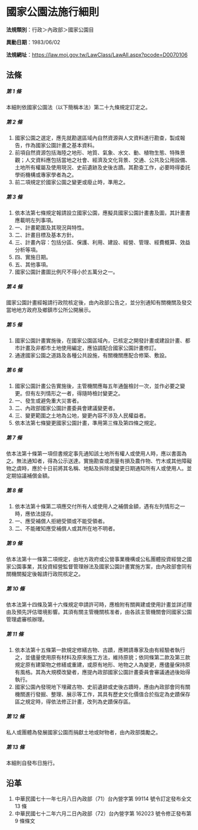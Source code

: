 # 國家公園法施行細則




**法規類別**：行政＞內政部＞國家公園目

**異動日期**：1983/06/02  

**法規網址**：https://law.moj.gov.tw/LawClass/LawAll.aspx?pcode=D0070106



## 法條
##### 第 1 條
本細則依國家公園法（以下簡稱本法）第二十九條規定訂定之。

##### 第 2 條
1. 國家公園之選定，應先就勘選區域內自然資源與人文資料進行勘查，製成報告，作為國家公園計畫之基本資料。
1. 前項自然資源包括海陸之地形、地質、氣象、水文、動、植物生態、特殊景觀；人文資料應包括當地之社會、經濟及文化背景、交通、公共及公用設備、土地所有權屬及使用現況、史前遺跡及史後古蹟。其勘查工作，必要時得委託學術機構或專家學者為之。
1. 前二項規定於國家公園之變更或廢止時，準用之。

##### 第 3 條
1. 依本法第七條規定報請設立國家公園，應擬具國家公園計畫書及圖，其計畫書應載明左列事項。
1. 一、計畫範圍及其現況與特性。
1. 二、計畫目標及基本方針。
1. 三、計畫內容：包括分區、保護、利用、建設、經營、管理、經費概算、效益分析等項。
1. 四、實施日期。
1. 五、其他事項。
1. 國家公園計畫圖比例尺不得小於五萬分之一。

##### 第 4 條
國家公園計畫經報請行政院核定後，由內政部公告之，並分別通知有關機關及發交當地地方政府及鄉鎮市公所公開展示。

##### 第 5 條
1. 國家公園計畫實施後，在國家公園區域內，已核定之開發計畫或建設計畫、都市計畫及非都市土地使用編定，應協調配合國家公園計畫修訂。
1. 通達國家公園之道路及各種公共設施，有關機關應配合修築、敷設。

##### 第 6 條
1. 國家公園計畫公告實施後，主管機關應每五年通盤檢討一次，並作必要之變更。但有左列情形之一者，得隨時檢討變更之。
1. 一、發生或避免重大災害者。
1. 二、內政部國家公園計畫委員會建議變更者。
1. 三、變更範圍之土地為公地，變更內容不涉及人民權益者。
1. 依本法第七條變更國家公園計畫，準用第三條及第四條之規定。

##### 第 7 條
依本法第十條第一項但書規定事先通知該土地所有權人或使用人時，應以書面為之。無法通知者，得為公示送達。實施勘查或測量有損及農作物、竹木或其他障礙物之虞時，應於十日前將其名稱、地點及拆除或變更日期通知所有人或使用人。並定期協議補償金額。

##### 第 8 條
1. 依本法第十條第二項應交付所有人或使用人之補償金額，遇有左列情形之一時，應依法提存。
1. 一、應受補償人拒絕受領或不能受領者。
1. 二、不能確知應受補償人或其所在地不明者。

##### 第 9 條
依本法第十一條第二項規定，由地方政府或公營事業機構或公私團體投資經營之國家公園事業，其投資經營監督管理辦法及國家公園計畫實施方案，由內政部會同有關機關擬定後報請行政院核定之。

##### 第 10 條
依本法第十四條及第十六條規定申請許可時，應檢附有關興建或使用計畫並詳述理由及預先評估環境影響。其須有關主管機關核准者，由各該主管機關會同國家公園管理處審核辦理。

##### 第 11 條
1. 依本法第十五條第一款規定修繕古物、古蹟，應聘請專家及由有經驗者執行之，並儘量使用原有材料及原來施工方法，維持原貌；依同條第二款及第三款規定原有建築物之修繕或重建，或原有地形、地物之人為變更，應儘量保持原有風格。其為大規模改變者，應提內政部國家公園計畫委員會審議通過後始得執行。
1. 國家公園內發現地下埋藏古物、史前遺跡或史後古蹟時，應由內政部會同有關機關進行發掘、整理、展示等工作，其具有歷史文化價值合於指定為史蹟保存區之規定時，得依法修正計畫，改列為史蹟保存區。

##### 第 12 條
私人或團體為發展國家公園而捐獻土地或財物者，由內政部獎勵之。

##### 第 13 條
本細則自發布日施行。

## 沿革
1. 中華民國七十一年七月八日內政部（71）台內營字第 99114  號令訂定發布全文 13 條
1. 中華民國七十二年六月二日內政部（72）台內營字第 162023 號令修正發布第 9  條條文
